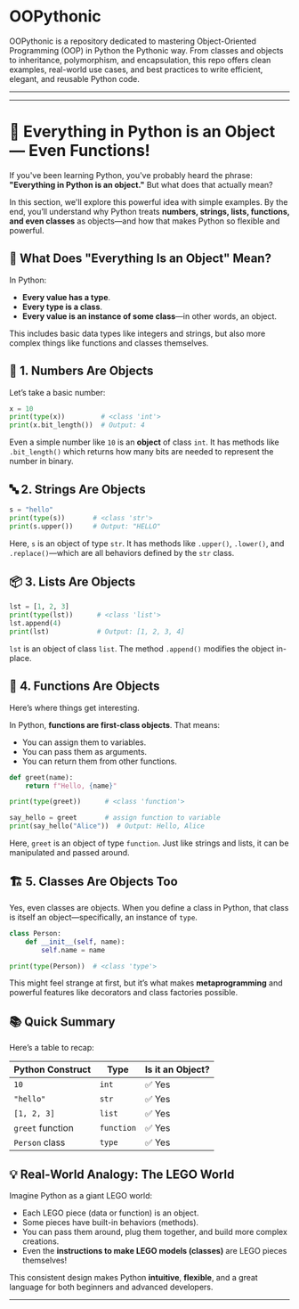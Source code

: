 # OOPythonic

OOPythonic is a repository dedicated to mastering Object-Oriented Programming (OOP) in Python the Pythonic way. From classes and objects to inheritance, polymorphism, and encapsulation, this repo offers clean examples, real-world use cases, and best practices to write efficient, elegant, and reusable Python code.

---

---

# 🐍 Everything in Python is an Object — Even Functions!

If you've been learning Python, you've probably heard the phrase: **"Everything in Python is an object."** But what does that actually mean?

In this section, we'll explore this powerful idea with simple examples. By the end, you’ll understand why Python treats **numbers, strings, lists, functions, and even classes** as objects—and how that makes Python so flexible and powerful.

## 🎯 What Does "Everything Is an Object" Mean?

In Python:

- **Every value has a type**.
- **Every type is a class**.
- **Every value is an instance of some class**—in other words, an object.

This includes basic data types like integers and strings, but also more complex things like functions and classes themselves.

## 🔢 1. Numbers Are Objects

Let’s take a basic number:

```python
x = 10
print(type(x))         # <class 'int'>
print(x.bit_length())  # Output: 4
```

Even a simple number like `10` is an **object** of class `int`. It has methods like `.bit_length()` which returns how many bits are needed to represent the number in binary.

## 🔤 2. Strings Are Objects

```python
s = "hello"
print(type(s))       # <class 'str'>
print(s.upper())     # Output: "HELLO"
```

Here, `s` is an object of type `str`. It has methods like `.upper()`, `.lower()`, and `.replace()`—which are all behaviors defined by the `str` class.

## 📦 3. Lists Are Objects

```python
lst = [1, 2, 3]
print(type(lst))      # <class 'list'>
lst.append(4)
print(lst)            # Output: [1, 2, 3, 4]
```

`lst` is an object of class `list`. The method `.append()` modifies the object in-place.

## 🧠 4. Functions Are Objects

Here’s where things get interesting.

In Python, **functions are first-class objects**. That means:

- You can assign them to variables.
- You can pass them as arguments.
- You can return them from other functions.

```python
def greet(name):
    return f"Hello, {name}"

print(type(greet))      # <class 'function'>

say_hello = greet       # assign function to variable
print(say_hello("Alice"))  # Output: Hello, Alice
```

Here, `greet` is an object of type `function`. Just like strings and lists, it can be manipulated and passed around.

## 🏗️ 5. Classes Are Objects Too

Yes, even classes are objects. When you define a class in Python, that class is itself an object—specifically, an instance of `type`.

```python
class Person:
    def __init__(self, name):
        self.name = name

print(type(Person))  # <class 'type'>
```

This might feel strange at first, but it’s what makes **metaprogramming** and powerful features like decorators and class factories possible.

## 📚 Quick Summary

Here’s a table to recap:

| Python Construct | Type       | Is it an Object? |
| ---------------- | ---------- | ---------------- |
| `10`             | `int`      | ✅ Yes           |
| `"hello"`        | `str`      | ✅ Yes           |
| `[1, 2, 3]`      | `list`     | ✅ Yes           |
| `greet` function | `function` | ✅ Yes           |
| `Person` class   | `type`     | ✅ Yes           |

## 💡 Real-World Analogy: The LEGO World

Imagine Python as a giant LEGO world:

- Each LEGO piece (data or function) is an object.
- Some pieces have built-in behaviors (methods).
- You can pass them around, plug them together, and build more complex creations.
- Even the **instructions to make LEGO models (classes)** are LEGO pieces themselves!

This consistent design makes Python **intuitive**, **flexible**, and a great language for both beginners and advanced developers.

---
